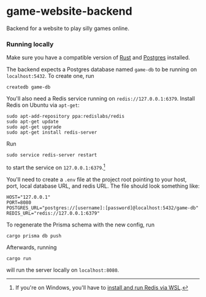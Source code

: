 # game-website-backend

Backend for a website to play silly games online.

### Running locally
Make sure you have a compatible version of [Rust](https://www.rust-lang.org/tools/install) and
[Postgres](https://www.postgresql.org/download/) installed.

The backend expects a Postgres database named `game-db` to be running on `localhost:5432`. To create one, run
```shell
createdb game-db
```

You'll also need a Redis service running on `redis://127.0.0.1:6379`. Install Redis on Ubuntu via `apt-get`:
```shell
sudo apt-add-repository ppa:redislabs/redis
sudo apt-get update
sudo apt-get upgrade
sudo apt-get install redis-server
```
Run
```shell
sudo service redis-server restart
```
to start the service on `127.0.0.1:6379`.[^1]

[^1]: If you're on Windows, you'll have to [install and run Redis via WSL](https://developer.redis.com/create/windows/).

You'll need to create a `.env` file at the project root pointing to your host, port, local database URL, and redis URL.
The file should look something like:
```
HOST="127.0.0.1"
PORT=8080
POSTGRES_URL="postgres://[username]:[password]@localhost:5432/game-db"
REDIS_URL="redis://127.0.0.1:6379"

```
To regenerate the Prisma schema with the new config, run
```shell
cargo prisma db push
```

Afterwards, running
```shell
cargo run
```
will run the server locally on `localhost:8080`.
